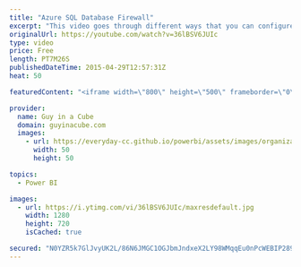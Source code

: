 ```yaml
---
title: "Azure SQL Database Firewall"
excerpt: "This video goes through different ways that you can configure the firewall for your Azure SQL Database to make sure your clients can connect successfully.  Existing Portal 0:57 - https://youtu.be/36lBSV6JUIc?t=57s  Preview Portal 1:36 - https://youtu.be/36lBSV6JUIc?t=1m36s  Stored Procedure 4:11 - https://youtu.be/36lBSV6JUIc?t=4m11s"
originalUrl: https://youtube.com/watch?v=36lBSV6JUIc
type: video
price: Free
length: PT7M26S
publishedDateTime: 2015-04-29T12:57:31Z
heat: 50

featuredContent: "<iframe width=\"800\" height=\"500\" frameborder=\"0\" src=\"https://www.youtube.com/embed/36lBSV6JUIc\" allow=\"accelerometer; autoplay; encrypted-media; gyroscope; picture-in-picture\" allowfullscreen></iframe>"

provider:
  name: Guy in a Cube
  domain: guyinacube.com
  images:
    - url: https://everyday-cc.github.io/powerbi/assets/images/organizations/guyinacube.com-50x50.jpg
      width: 50
      height: 50

topics:
  - Power BI

images:
  - url: https://i.ytimg.com/vi/36lBSV6JUIc/maxresdefault.jpg
    width: 1280
    height: 720
    isCached: true

secured: "N0YZR5k7GlJvyUK2L/86N6JMGC1OGJbmJndxeX2LY98WMqqEu0nPcWEBIP289dFeeM65P2rXKtzJZRx/QabWCEaiq1uoKHp3lrAg2ijHjebHj0GhH85hf/IcFhVCv52RcP2BaM+tvMfKVjDXgNwpuUOehFWO+q1PeO/fwviXOTDaFczPDGFsAJAx8Y2aq2gPNu9/7+Ju3+eUgumnM1R+6cP7VFgDVFgErfa5mdZICm9rCGQNHvRwBmED6GKvQMYVmPRLuE6dIWuoLP3hIJWkLbeBM5DMbflNc9chplbpt9wqGce/sRqwdH7/5vLIs/n+64BZfoAaCCO0FPIPMBbHED6DuBhbQbm5NwqDom5t0CDCv4lwOWisKazaB9fnHrvd2DvG8JjR0UNlYwuTrzIv8SYWIz8C54ZilEx0vAbhvSo=;KvzMJz7H/lNv7S2YoIc6dg=="
---
```


